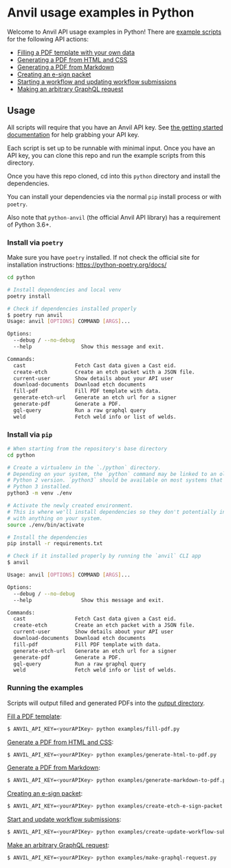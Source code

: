 # Anvil usage examples in Python

Welcome to Anvil API usage examples in Python! There are [example scripts](examples) for the following API actions:

* [Filling a PDF template with your own data](examples/fill-pdf.py)
* [Generating a PDF from HTML and CSS](examples/generate-html-to-pdf.py)
* [Generating a PDF from Markdown](examples/generate-markdown-to-pdf.py)
* [Creating an e-sign packet](examples/create-etch-e-sign-packet.py)
* [Starting a workflow and updating workflow submissions](examples/create-update-workflow-submission.py)
* [Making an arbitrary GraphQL request](examples/make-graphql-request.py)

## Usage

All scripts will require that you have an Anvil API key.
See [the getting started documentation](https://www.useanvil.com/docs/api/getting-started) for help grabbing your API
key.

Each script is set up to be runnable with minimal input. Once you have an API key, you can clone this repo and run the
example scripts from this directory.

Once you have this repo cloned, cd into this `python` directory and install the dependencies.

You can install your dependencies via the normal `pip` install process or with `poetry`.

Also note that `python-anvil` (the official Anvil API library) has a requirement of Python 3.6+.

### Install via `poetry`

Make sure you have `poetry` installed. If not check the official site for
installation instructions: https://python-poetry.org/docs/

```sh
cd python

# Install dependencies and local venv
poetry install

# Check if dependencies installed properly
$ poetry run anvil
Usage: anvil [OPTIONS] COMMAND [ARGS]...

Options:
  --debug / --no-debug
  --help                Show this message and exit.

Commands:
  cast                Fetch Cast data given a Cast eid.
  create-etch         Create an etch packet with a JSON file.
  current-user        Show details about your API user
  download-documents  Download etch documents
  fill-pdf            Fill PDF template with data.
  generate-etch-url   Generate an etch url for a signer
  generate-pdf        Generate a PDF.
  gql-query           Run a raw graphql query
  weld                Fetch weld info or list of welds.
```

### Install via `pip`

```sh
# When starting from the repository's base directory
cd python

# Create a virtualenv in the `./python` directory.
# Depending on your system, the `python` command may be linked to an older
# Python 2 version. `python3` should be available on most systems that have
# Python 3 installed.
python3 -m venv ./env

# Activate the newly created environment.
# This is where we'll install dependencies so they don't potentially interfere
# with anything on your system.
source ./env/bin/activate

# Install the dependencies
pip install -r requirements.txt

# Check if it installed properly by running the `anvil` CLI app
$ anvil

Usage: anvil [OPTIONS] COMMAND [ARGS]...

Options:
  --debug / --no-debug
  --help                Show this message and exit.

Commands:
  cast                Fetch Cast data given a Cast eid.
  create-etch         Create an etch packet with a JSON file.
  current-user        Show details about your API user
  download-documents  Download etch documents
  fill-pdf            Fill PDF template with data.
  generate-etch-url   Generate an etch url for a signer
  generate-pdf        Generate a PDF.
  gql-query           Run a raw graphql query
  weld                Fetch weld info or list of welds.
```

### Running the examples

Scripts will output filled and generated PDFs into the [output directory](output).

[Fill a PDF template](examples/fill-pdf.py):

```sh
$ ANVIL_API_KEY=<yourAPIKey> python examples/fill-pdf.py
```

[Generate a PDF from HTML and CSS](examples/generate-html-to-pdf.py):

```sh
$ ANVIL_API_KEY=<yourAPIKey> python examples/generate-html-to-pdf.py
```

[Generate a PDF from Markdown](examples/generate-markdown-to-pdf.py):

```sh
$ ANVIL_API_KEY=<yourAPIKey> python examples/generate-markdown-to-pdf.py
```

[Creating an e-sign packet](examples/create-etch-e-sign-packet.py):

```sh
$ ANVIL_API_KEY=<yourAPIKey> python examples/create-etch-e-sign-packet.py <your-real-email@address.com>
```

[Start and update workflow submissions](examples/create-update-workflow-submission.py):

```sh
$ ANVIL_API_KEY=<yourAPIKey> python examples/create-update-workflow-submission.py <your-org-slug>
```

[Make an arbitrary GraphQL request](examples/make-graphql-request.py):

```sh
$ ANVIL_API_KEY=<yourAPIKey> python examples/make-graphql-request.py
```
